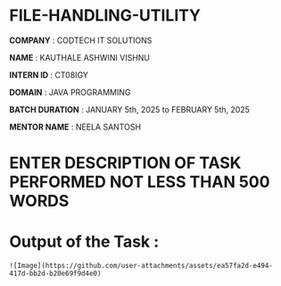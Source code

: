 # FILE-HANDLING-UTILITY

**COMPANY** : CODTECH IT SOLUTIONS

**NAME** : KAUTHALE ASHWINI VISHNU

**INTERN ID** :  CT08IGY

**DOMAIN** : JAVA PROGRAMMING

**BATCH DURATION** : JANUARY 5th, 2025 to FEBRUARY 5th, 2025

**MENTOR NAME** : NEELA SANTOSH

# ENTER DESCRIPTION OF TASK PERFORMED NOT LESS THAN 500 WORDS

# Output of the Task :

    ![Image](https://github.com/user-attachments/assets/ea57fa2d-e494-417d-bb2d-b20e69f9d4e0)
